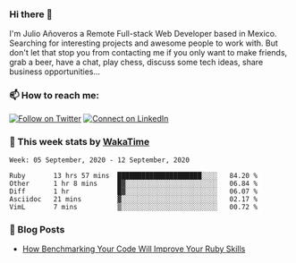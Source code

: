 ### Hi there 👋

I'm Julio Añoveros a Remote Full-stack Web Developer based in Mexico. Searching for interesting projects and awesome people to work with. But don't let that stop you from contacting me if you only want to make friends, grab a beer, have a chat, play chess, discuss some tech ideas, share business opportunities... 

### :mailbox: How to reach me:

[![Follow on Twitter](https://img.shields.io/badge/--twitter?label=Twitter&logo=Twitter&style=social)](https://twitter.com/AnoverosJulio) [![Connect on LinkedIn](https://img.shields.io/badge/--linkedin?label=LinkedIn&logo=LinkedIn&style=social)](https://www.linkedin.com/in/jubaan)

### :construction_worker: This week stats by [WakaTime]('https://wakatime.com')
<!--START_SECTION:waka-->
```text
Week: 05 September, 2020 - 12 September, 2020

Ruby       13 hrs 57 mins  █████████████████████░░░░   84.20 % 
Other      1 hr 8 mins     █▓░░░░░░░░░░░░░░░░░░░░░░░   06.84 % 
Diff       1 hr            █▓░░░░░░░░░░░░░░░░░░░░░░░   06.07 % 
Asciidoc   21 mins         ▓░░░░░░░░░░░░░░░░░░░░░░░░   02.17 % 
VimL       7 mins          ▒░░░░░░░░░░░░░░░░░░░░░░░░   00.72 % 
```
<!--END_SECTION:waka-->

### :newspaper: Blog Posts
<!-- BLOG-POST-LIST:START -->
- [How Benchmarking Your Code Will Improve Your Ruby Skills](https://dev.to/jubaan/how-benchmarking-your-code-will-improve-your-ruby-skills-2m83)
<!-- BLOG-POST-LIST:END -->



